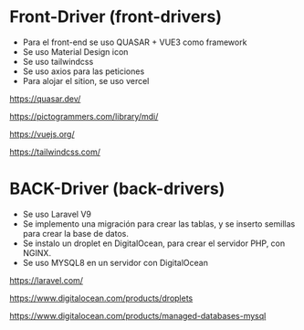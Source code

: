 # Front-Driver (front-drivers)

* Para el front-end se uso QUASAR + VUE3 como framework
* Se uso Material Design icon
* Se uso tailwindcss
* Se uso axios para las peticiones
* Para alojar el sition, se uso vercel

https://quasar.dev/

https://pictogrammers.com/library/mdi/

https://vuejs.org/

https://tailwindcss.com/


# BACK-Driver (back-drivers)

* Se uso Laravel V9
* Se implemento una migración para crear las tablas, y se inserto semillas para crear la base de datos.
* Se instalo un droplet en DigitalOcean, para crear el servidor PHP, con NGINX.
* Se uso MYSQL8 en un servidor con DigitalOcean

https://laravel.com/

https://www.digitalocean.com/products/droplets

https://www.digitalocean.com/products/managed-databases-mysql
